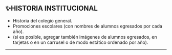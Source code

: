 ## ✨HISTORIA INSTITUCIONAL

- Historia del colegio general.
- Promociones escolares (con nombres de alumnos egresados por cada año).
- (si es posible, agregar también imágenes de alumnos egresados, en tarjetas o en un carrusel o de modo estático ordenado por año).

---
